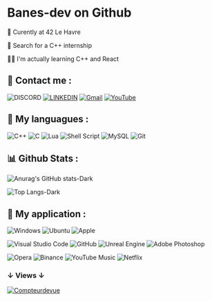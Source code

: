 <!---https://github.com/Ileriayo/markdown-badges-->


# Banes-dev on Github

🏫 Curently at 42 Le Havre

🔎 Search for a C++ internship

👨‍💻 I'm actually learning C++ and React



## 📩 Contact me :
![DISCORD](https://dcbadge.vercel.app/api/shield/532959488722862081?compact=true?logoColor=ffff00)
[![LINKEDIN](https://img.shields.io/badge/LinkedIn-0077B5?style=for-the-badge&logo=linkedin&logoColor=white)](https://www.linkedin.com/in/esteban-hay-95598a2b0?lipi=urn%3Ali%3Apage%3Ad_flagship3_profile_view_base_contact_details%3BJvkAC021QTSvMCVYqaRYzQ%3D%3D)
[![Gmail](https://img.shields.io/badge/Gmail-D14836?style=for-the-badge&logo=gmail&logoColor=white)](https://mail.google.com/mail/u/0/#inbox?compose=GTvVlcSMTtRsJBMrCDGwqHMzPNWWQtGZPFQVKtPQTKvTKSNkmvLtSSJtbMPhkwJsWstRbHMdNGkTh)
[![YouTube](https://img.shields.io/badge/YouTube-%23FF0000.svg?style=for-the-badge&logo=YouTube&logoColor=white)](https://www.youtube.com/channel/UCVT5ylMiLgPYminfV4QjgTA)



## 🎨 My languagues : 
![C++](https://img.shields.io/badge/c++-%2300599C.svg?style=for-the-badge&logo=c%2B%2B&logoColor=white)
![C](https://img.shields.io/badge/c-%2300599C.svg?style=for-the-badge&logo=c&logoColor=white)
![Lua](https://img.shields.io/badge/lua-%232C2D72.svg?style=for-the-badge&logo=lua&logoColor=white)
![Shell Script](https://img.shields.io/badge/shell_script-%23121011.svg?style=for-the-badge&logo=gnu-bash&logoColor=white)
![MySQL](https://img.shields.io/badge/mysql-%2300f.svg?style=for-the-badge&logo=mysql&logoColor=white)
![Git](https://img.shields.io/badge/git-%23F05033.svg?style=for-the-badge&logo=git&logoColor=white)



## 📊 Github Stats : 
![Anurag's GitHub stats-Dark](https://github-readme-stats.vercel.app/api?username=Banes-dev&show_icons=true&theme=transparent&title_color=2f80ed&icon_color=ffff00&border_color=ffff00&text_color=ffffff#gh-dark-mode-only)
<!-- ![Anurag's GitHub stats-Light](https://github-readme-stats.vercel.app/api?username=Banes-dev&show_icons=true&theme=transparent&title_color=2f80ed&icon_color=ffff00&border_color=ffff00&text_color=000000#gh-light-mode-only)-->

![Top Langs-Dark](https://github-readme-stats.vercel.app/api/top-langs/?username=Banes-dev&show_icons=true&theme=transparent&title_color=2f80ed&icon_color=ffff00&border_color=ffff00&text_color=ffffff#gh-dark-mode-only)
<!--![Top Langs-Light](https://github-readme-stats.vercel.app/api/top-langs/?username=Banes-dev&show_icons=true&theme=transparent&title_color=2f80ed&icon_color=ffff00&border_color=ffff00&text_color=000000#gh-light-mode-only)-->


## 🧩 My application : 

![Windows](https://img.shields.io/badge/Windows-0078D6?style=for-the-badge&logo=windows&logoColor=white)
![Ubuntu](https://img.shields.io/badge/Ubuntu-E95420?style=for-the-badge&logo=ubuntu&logoColor=white)
![Apple](https://img.shields.io/badge/Apple-%23000000.svg?style=for-the-badge&logo=apple&logoColor=white)

![Visual Studio Code](https://img.shields.io/badge/Visual%20Studio%20Code-0078d7.svg?style=for-the-badge&logo=visual-studio-code&logoColor=white)
![GitHub](https://img.shields.io/badge/github-%23121011.svg?style=for-the-badge&logo=github&logoColor=white)
![Unreal Engine](https://img.shields.io/badge/unrealengine-%23313131.svg?style=for-the-badge&logo=unrealengine&logoColor=white)
![Adobe Photoshop](https://img.shields.io/badge/adobe%20photoshop-%2331A8FF.svg?style=for-the-badge&logo=adobe%20photoshop&logoColor=white)

![Opera](https://img.shields.io/badge/Opera-FF1B2D?style=for-the-badge&logo=Opera&logoColor=white)
![Binance](https://img.shields.io/badge/Binance-FCD535?style=for-the-badge&logo=binance&logoColor=white)
![YouTube Music](https://img.shields.io/badge/YouTube_Music-FF0000?style=for-the-badge&logo=youtube-music&logoColor=white)
![Netflix](https://img.shields.io/badge/Netflix-E50914?style=for-the-badge&logo=netflix&logoColor=white)


### ↓ Views ↓
[![Compteurdevue](https://visitcount.itsvg.in/api?id=Banes-dev&label=Vues%20du%20profil&color=2&icon=5&pretty=true)](https://visitcount.itsvg.in)
